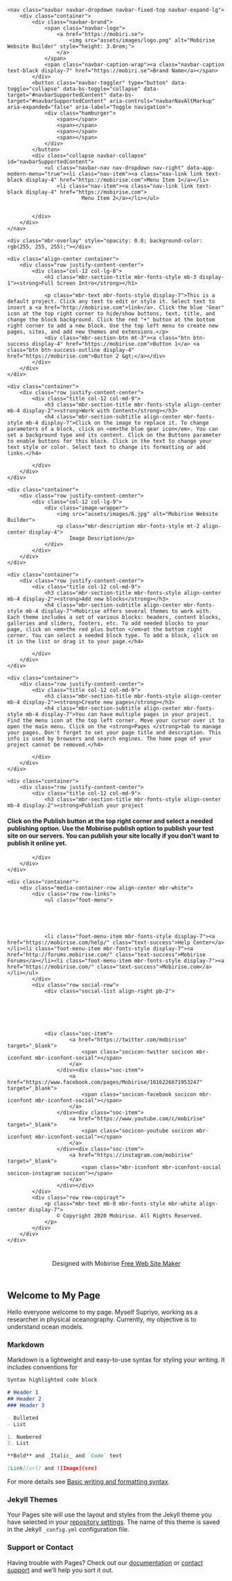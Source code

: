 <!DOCTYPE html>
<html  >
<head>
  <!-- Site made with Mobirise Website Builder v5.6.10, https://mobirise.com -->
  <meta charset="UTF-8">
  <meta http-equiv="X-UA-Compatible" content="IE=edge">
  <meta name="generator" content="Mobirise v5.6.10, mobirise.com">
  <meta name="twitter:card" content="summary_large_image"/>
  <meta name="twitter:image:src" content="">
  <meta property="og:image" content="">
  <meta name="twitter:title" content="Home">
  <meta name="viewport" content="width=device-width, initial-scale=1, minimum-scale=1">
  <link rel="shortcut icon" href="assets/images/logo.png" type="image/x-icon">
  <meta name="description" content="">
  
  
  <title>Home</title>
  <link rel="stylesheet" href="assets/bootstrap/css/bootstrap.min.css">
  <link rel="stylesheet" href="assets/bootstrap/css/bootstrap-grid.min.css">
  <link rel="stylesheet" href="assets/bootstrap/css/bootstrap-reboot.min.css">
  <link rel="stylesheet" href="assets/parallax/jarallax.css">
  <link rel="stylesheet" href="assets/dropdown/css/style.css">
  <link rel="stylesheet" href="assets/socicon/css/styles.css">
  <link rel="stylesheet" href="assets/theme/css/style.css">
  <link rel="preload" href="https://fonts.googleapis.com/css?family=Jost:100,200,300,400,500,600,700,800,900,100i,200i,300i,400i,500i,600i,700i,800i,900i&display=swap" as="style" onload="this.onload=null;this.rel='stylesheet'">
  <noscript><link rel="stylesheet" href="https://fonts.googleapis.com/css?family=Jost:100,200,300,400,500,600,700,800,900,100i,200i,300i,400i,500i,600i,700i,800i,900i&display=swap"></noscript>
  <link rel="preload" as="style" href="assets/mobirise/css/mbr-additional.css"><link rel="stylesheet" href="assets/mobirise/css/mbr-additional.css" type="text/css">
  
  
  
  
</head>
<body>
  
  <section data-bs-version="5.1" class="menu cid-s48OLK6784" once="menu" id="menu1-h">
    
    <nav class="navbar navbar-dropdown navbar-fixed-top navbar-expand-lg">
        <div class="container">
            <div class="navbar-brand">
                <span class="navbar-logo">
                    <a href="https://mobiri.se">
                        <img src="assets/images/logo.png" alt="Mobirise Website Builder" style="height: 3.8rem;">
                    </a>
                </span>
                <span class="navbar-caption-wrap"><a class="navbar-caption text-black display-7" href="https://mobiri.se">Brand Name</a></span>
            </div>
            <button class="navbar-toggler" type="button" data-toggle="collapse" data-bs-toggle="collapse" data-target="#navbarSupportedContent" data-bs-target="#navbarSupportedContent" aria-controls="navbarNavAltMarkup" aria-expanded="false" aria-label="Toggle navigation">
                <div class="hamburger">
                    <span></span>
                    <span></span>
                    <span></span>
                    <span></span>
                </div>
            </button>
            <div class="collapse navbar-collapse" id="navbarSupportedContent">
                <ul class="navbar-nav nav-dropdown nav-right" data-app-modern-menu="true"><li class="nav-item"><a class="nav-link link text-black display-4" href="https://mobirise.com">Menu Item 1</a></li>
                    <li class="nav-item"><a class="nav-link link text-black display-4" href="https://mobirise.com">
                            Menu Item 2</a></li></ul>
                
                
            </div>
        </div>
    </nav>

</section>

<section data-bs-version="5.1" class="header1 cid-s48MCQYojq mbr-fullscreen mbr-parallax-background" id="header1-f">

    

    <div class="mbr-overlay" style="opacity: 0.8; background-color: rgb(255, 255, 255);"></div>

    <div class="align-center container">
        <div class="row justify-content-center">
            <div class="col-12 col-lg-8">
                <h1 class="mbr-section-title mbr-fonts-style mb-3 display-1"><strong>Full Screen Intro</strong></h1>
                
                <p class="mbr-text mbr-fonts-style display-7">This is a default project. Click any text to edit or style it. Select text to insert a <a href="http://mobirise.com">link</a>. Click the blue "Gear" icon at the top right corner to hide/show buttons, text, title, and change the block background. Click the red "+" button at the bottom right corner to add a new block. Use the top left menu to create new pages, sites, and add new themes and extensions.</p>
                <div class="mbr-section-btn mt-3"><a class="btn btn-success display-4" href="https://mobirise.com">Button 1</a> <a class="btn btn-success-outline display-4" href="https://mobirise.com">Button 2 &gt;</a></div>
            </div>
        </div>
    </div>
</section>

<section data-bs-version="5.1" class="content1 cid-s48udlf8KU" id="content1-8">
    
    <div class="container">
        <div class="row justify-content-center">
            <div class="title col-12 col-md-9">
                <h3 class="mbr-section-title mbr-fonts-style align-center mb-4 display-2"><strong>Work with Content</strong></h3>
                <h4 class="mbr-section-subtitle align-center mbr-fonts-style mb-4 display-7">Click on the image to replace it. To change parameters of a block, click on <em>the blue gear icon</em>. You can set a background type and its content. Click on the Buttons parameter to enable buttons for this block. Click in the text to change your text style or color. Select text to change its formatting or add links.</h4>
                
            </div>
        </div>
    </div>
</section>

<section data-bs-version="5.1" class="image3 cid-s48upRUlSD" id="image3-9">
    

    

    <div class="container">
        <div class="row justify-content-center">
            <div class="col-12 col-lg-9">
                <div class="image-wrapper">
                    <img src="assets/images/6.jpg" alt="Mobirise Website Builder">
                    <p class="mbr-description mbr-fonts-style mt-2 align-center display-4">
                        Image Description</p>
                </div>
            </div>
        </div>
    </div>
</section>

<section data-bs-version="5.1" class="content1 cid-s48vaXqeL6" id="content1-b">
    
    <div class="container">
        <div class="row justify-content-center">
            <div class="title col-12 col-md-9">
                <h3 class="mbr-section-title mbr-fonts-style align-center mb-4 display-2"><strong>Add new blocks</strong></h3>
                <h4 class="mbr-section-subtitle align-center mbr-fonts-style mb-4 display-7">Mobirise offers several themes to work with. Each theme includes a set of various blocks: headers, content blocks, galleries and sliders, footers, etc. To add needed blocks to your page, click on <em>the red plus button </em>at the bottom right corner. You can select a needed block type. To add a block, click on it in the list or drag it to your page.</h4>
                
            </div>
        </div>
    </div>
</section>

<section data-bs-version="5.1" class="content1 cid-s48vnjULo4" id="content1-c">
    
    <div class="container">
        <div class="row justify-content-center">
            <div class="title col-12 col-md-9">
                <h3 class="mbr-section-title mbr-fonts-style align-center mb-4 display-2"><strong>Create new pages</strong></h3>
                <h4 class="mbr-section-subtitle align-center mbr-fonts-style mb-4 display-7">You can have multiple pages in your project. Find the menu icon at the top left corner. Move your cursor over it to open the main menu. Click on the <strong>Pages </strong>tab to manage your pages. Don't forget to set your page title and description. This info is used by browsers and search engines. The home page of your project cannot be removed.</h4>
                
            </div>
        </div>
    </div>
</section>

<section data-bs-version="5.1" class="content1 cid-s48vrXhP0J" id="content1-d">
    
    <div class="container">
        <div class="row justify-content-center">
            <div class="title col-12 col-md-9">
                <h3 class="mbr-section-title mbr-fonts-style align-center mb-4 display-2"><strong>Publish your project
</strong></h3>
                <h4 class="mbr-section-subtitle align-center mbr-fonts-style mb-4 display-7">Click on the <strong>Publish </strong>button at the top right corner and select a needed publishing option. Use the Mobirise publish option to publish your test site on our servers. You can publish your site locally if you don't want to publish it online yet.</h4>
                
            </div>
        </div>
    </div>
</section>

<section data-bs-version="5.1" class="footer3 cid-s48P1Icc8J" once="footers" id="footer3-i">

    

    

    <div class="container">
        <div class="media-container-row align-center mbr-white">
            <div class="row row-links">
                <ul class="foot-menu">
                    
                    
                    
                    
                    
                <li class="foot-menu-item mbr-fonts-style display-7"><a href="https://mobirise.com/help/" class="text-success">Help Center</a></li><li class="foot-menu-item mbr-fonts-style display-7"><a href="http://forums.mobirise.com/" class="text-success">Mobirise Forums</a></li><li class="foot-menu-item mbr-fonts-style display-7"><a href="https://mobirise.com/" class="text-success">Mobirise.com</a></li></ul>
            </div>
            <div class="row social-row">
                <div class="social-list align-right pb-2">
                    
                    
                    
                    
                    
                    
                <div class="soc-item">
                        <a href="https://twitter.com/mobirise" target="_blank">
                            <span class="socicon-twitter socicon mbr-iconfont mbr-iconfont-social"></span>
                        </a>
                    </div><div class="soc-item">
                        <a href="https://www.facebook.com/pages/Mobirise/1616226671953247" target="_blank">
                            <span class="socicon-facebook socicon mbr-iconfont mbr-iconfont-social"></span>
                        </a>
                    </div><div class="soc-item">
                        <a href="https://www.youtube.com/c/mobirise" target="_blank">
                            <span class="socicon-youtube socicon mbr-iconfont mbr-iconfont-social"></span>
                        </a>
                    </div><div class="soc-item">
                        <a href="https://instagram.com/mobirise" target="_blank">
                            <span class="mbr-iconfont mbr-iconfont-social socicon-instagram socicon"></span>
                        </a>
                    </div></div>
            </div>
            <div class="row row-copirayt">
                <p class="mbr-text mb-0 mbr-fonts-style mbr-white align-center display-7">
                    © Copyright 2020 Mobirise. All Rights Reserved.
                </p>
            </div>
        </div>
    </div>
</section><section class="display-7" style="padding: 0;align-items: center;justify-content: center;flex-wrap: wrap;    align-content: center;display: flex;position: relative;height: 4rem;"><a href="https://mobiri.se/2843948" style="flex: 1 1;height: 4rem;position: absolute;width: 100%;z-index: 1;"><img alt="" style="height: 4rem;" src="data:image/gif;base64,R0lGODlhAQABAIAAAP///wAAACH5BAEAAAAALAAAAAABAAEAAAICRAEAOw=="></a><p style="margin: 0;text-align: center;" class="display-7">Designed with Mobirise &#8204;</p><a style="z-index:1" href="https://mobirise.com/website-maker.html">Free Web Site Maker</a></section><script src="assets/bootstrap/js/bootstrap.bundle.min.js"></script>  <script src="assets/parallax/jarallax.js"></script>  <script src="assets/smoothscroll/smooth-scroll.js"></script>  <script src="assets/ytplayer/index.js"></script>  <script src="assets/dropdown/js/navbar-dropdown.js"></script>  <script src="assets/theme/js/script.js"></script>  
  
  
</body>
</html>

## Welcome to My Page

Hello everyone welcome to my page. Myself Supriyo, working as a researcher in physical oceanography. Currently, my objective is to understand ocean models. 


### Markdown

Markdown is a lightweight and easy-to-use syntax for styling your writing. It includes conventions for

```markdown
Syntax highlighted code block

# Header 1
## Header 2
### Header 3

- Bulleted
- List

1. Numbered
2. List

**Bold** and _Italic_ and `Code` text

[Link](url) and ![Image](src)
```

For more details see [Basic writing and formatting syntax](https://docs.github.com/en/github/writing-on-github/getting-started-with-writing-and-formatting-on-github/basic-writing-and-formatting-syntax).

### Jekyll Themes

Your Pages site will use the layout and styles from the Jekyll theme you have selected in your [repository settings](https://github.com/ghossh/ghossh.github.io/settings/pages). The name of this theme is saved in the Jekyll `_config.yml` configuration file.

### Support or Contact

Having trouble with Pages? Check out our [documentation](https://docs.github.com/categories/github-pages-basics/) or [contact support](https://support.github.com/contact) and we’ll help you sort it out.

